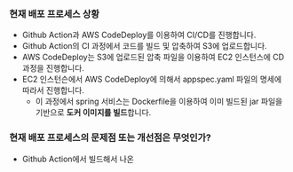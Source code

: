 
### 현재 배포 프로세스 상황
- Github Action과 AWS CodeDeploy를 이용하여 CI/CD를 진행합니다.
- Github Action의 CI 과정에서 코드를 빌드 및 압축하여 S3에 업로드합니다.
- AWS CodeDeploy는 S3에 업로드된 압축 파일을 이용하여 EC2 인스턴스에 CD 과정을 진행합니다.
- EC2 인스턴슨에서 AWS CodeDeploy에 의해서 appspec.yaml 파일의 명세에 따라서 진행합니다.
	- 이 과정에서 spring 서비스는 Dockerfile을 이용하여 이미 빌드된 jar 파일을 기반으로 **도커 이미지를 빌드**합니다.


### 현재 배포 프로세스의 문제점 또는 개선점은 무엇인가?
- Github Action에서 빌드해서 나온 